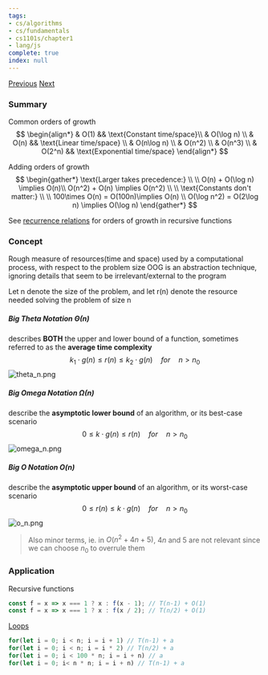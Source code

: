 ```yaml
---
tags:
- cs/algorithms
- cs/fundamentals
- cs1101s/chapter1
- lang/js
complete: true
index: null
---
```

[Previous](/labyrinth/notes/cs/cs1101s/recursion)   [Next](/labyrinth/notes/cs/cs1101s/higher_order_functions)
### Summary
Common orders of growth
$$
\begin{align*}
& O(1) && \text{Constant time/space}\\
& O(\log n) \\
& O(n) && \text{Linear time/space} \\
& O(n\log n) \\
& O(n^2) \\
& O(n^3) \\
& O(2^n) && \text{Exponential time/space}
\end{align*}
$$

Adding orders of growth
$$
\begin{gather*}
\text{Larger takes precedence:} \\
\\
O(n) + O(\log n) \implies O(n)\\
O(n^2) + O(n) \implies O(n^2) \\
\\
\text{Constants don't matter:} \\
\\
100\times O(n) = O(100n)\implies O(n) \\
O(\log n^2) = O(2\log n) \implies O(\log n)
\end{gather*}
$$

See [recurrence relations](/labyrinth/notes/cs/cs1101s/recurrence_relations) for orders of growth in recursive functions
### Concept
Rough measure of resources(time and space) used by a computational process, with respect to the problem size
OOG is an abstraction technique, ignoring details that seem to be irrelevant/external to the program

Let n denote the size of the problem, and let r(n) denote the resource needed solving the problem of size n
##### Big Theta Notation $\Theta(n)$
describes **BOTH** the upper and lower bound of a function, sometimes referred to as the **average time complexity**
$$
k_{1} \cdot g(n) \leq r(n) \leq k_{2} \cdot g(n) \quad for \quad n > n_{0}
$$
<img src="/labyrinth/assets/theta_n.png" alt="theta_n.png" class="mx-auto object-none" style="">
##### Big Omega Notation $\Omega(n)$
describe the **asymptotic lower bound** of an algorithm, or its best-case scenario
$$
0 \leq k \cdot g(n) \leq r(n)  \quad for \quad n > n_{0}
$$
<img src="/labyrinth/assets/omega_n.png" alt="omega_n.png" class="mx-auto object-none" style="">
##### Big O Notation $O(n)$
describe the **asymptotic upper bound** of an algorithm, or its worst-case scenario
$$
0 \leq r(n) \leq k \cdot g(n) \quad for \quad n > n_{0}
$$
<img src="/labyrinth/assets/o_n.png" alt="o_n.png" class="mx-auto object-none" style="">
> Also minor terms, ie. in $O(n^2+4n+5)$, $4n$ and $5$ are not relevant since we can choose $n_0$ to overrule them

### Application
Recursive functions
```js
const f = x => x === 1 ? x : f(x - 1); // T(n-1) + O(1)
const f = x => x === 1 ? x : f(x / 2); // T(n/2) + O(1)
```

[Loops](/labyrinth/notes/cs/cs1101s/loops)
```js
for(let i = 0; i < n; i = i + 1) // T(n-1) + a
for(let i = 0; i < n; i = i * 2) // T(n/2) + a
for(let i = 0; i < 100 * n; i = i + n) // a
for(let i = 0; i< n * n; i = i + n) // T(n-1) + a
```
